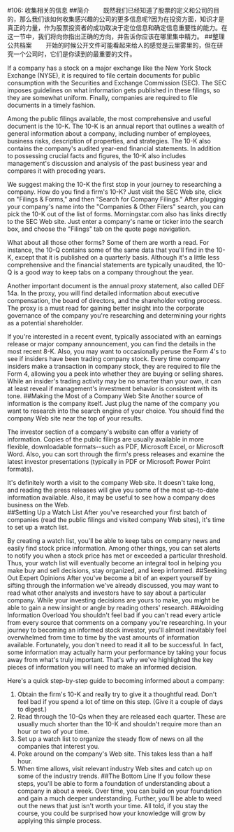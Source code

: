 #106: 收集相关的信息
##简介
　　既然我们已经知道了股票的定义和公司的目的，那么我们该如何收集感兴趣的公司的更多信息呢?因为在投资方面，知识才是真正的力量，作为股票投资者的成功取决于定位信息和确定信息重要性的能力。在这一节中，我们将向你指出正确的方向，并告诉你应该在哪里集中精力。
##整理公共档案
　　开始的时候公开文件可能看起来给人的感觉是云里雾里的，但在研究一个公司时，它们是你读到的最重要的文件。

If a company has a stock on a major exchange like the New York Stock Exchange (NYSE), it is required to file certain 
documents for public consumption with the Securities and Exchange Commission (SEC). The SEC imposes guidelines on what 
information gets published in these filings, so they are somewhat uniform. Finally, companies are required to file 
documents in a timely fashion.

Among the public filings available, the most comprehensive and useful document is the 10-K. The 10-K is an annual 
report that outlines a wealth of general information about a company, including number of employees, business risks, 
description of properties, and strategies. The 10-K also contains the company's audited year-end financial statements. 
In addition to possessing crucial facts and figures, the 10-K also includes management's discussion and analysis of the 
past business year and compares it with preceding years.

We suggest making the 10-K the first stop in your journey to researching a company. How do you find a firm's 10-K? 
Just visit the SEC Web site, click on "Filings & Forms," and then "Search for Company Filings." After plugging your 
company's name into the "Companies & Other Filers" search, you can pick the 10-K out of the list of forms. 
Morningstar.com also has links directly to the SEC Web site. Just enter a company's name or ticker into the search box, 
and choose the "Filings" tab on the quote page navigation. 

What about all those other forms? Some of them are worth a read. For instance, the 10-Q contains some of the same data 
that you'll find in the 10-K, except that it is published on a quarterly basis. Although it's a little less comprehensive 
and the financial statements are typically unaudited, the 10-Q is a good way to keep tabs on a company throughout the year.

Another important document is the annual proxy statement, also called DEF 14a. In the proxy, you will find detailed 
information about executive compensation, the board of directors, and the shareholder voting process. The proxy is a 
must read for gaining better insight into the corporate governance of the company you're researching and determining 
your rights as a potential shareholder.

If you're interested in a recent event, typically associated with an earnings release or major company announcement, 
you can find the details in the most recent 8-K. Also, you may want to occasionally peruse the Form 4's to see if 
insiders have been trading company stock. Every time company insiders make a transaction in company stock, they are 
required to file the Form 4, allowing you a peek into whether they are buying or selling shares. While an insider's 
trading activity may be no smarter than your own, it can at least reveal if management's investment behavior is 
consistent with its tone. 
##Making the Most of a Company Web Site
Another source of information is the company itself. Just plug the name of the company you want to research into the 
search engine of your choice. You should find the company Web site near the top of your results.

The investor section of a company's website can offer a variety of information. Copies of the public filings are 
usually available in more flexible, downloadable formats--such as PDF, Microsoft Excel, or Microsoft Word. Also, 
you can sort through the firm's press releases and examine the latest investor presentations (typically in PDF or 
Microsoft Power Point formats).

It's definitely worth a visit to the company Web site. It doesn't take long, and reading the press releases will 
give you some of the most up-to-date information available. Also, it may be useful to see how a company does business 
on the Web.  
##Setting Up a Watch List
After you've researched your first batch of companies (read the public filings and visited company Web sites), 
it's time to set up a watch list.

By creating a watch list, you'll be able to keep tabs on company news and easily find stock price information. 
Among other things, you can set alerts to notify you when a stock price has met or exceeded a particular threshold. 
Thus, your watch list will eventually become an integral tool in helping you make buy and sell decisions, stay 
organized, and keep informed.
##Seeking Out Expert Opinions
After you've become a bit of an expert yourself by sifting through the information we've already discussed, you 
may want to read what other analysts and investors have to say about a particular company. While your investing 
decisions are yours to make, you might be able to gain a new insight or angle by reading others' research. 
##Avoiding Information Overload
You shouldn't feel bad if you can't read every article from every source that comments on a company you're researching. In 
your journey to becoming an informed stock investor, you'll almost inevitably feel overwhelmed from time to time by the 
vast amounts of information available. Fortunately, you don't need to read it all to be successful. In fact, some 
information may actually harm your performance by taking your focus away from what's truly important. That's why 
we've highlighted the key pieces of information you will need to make an informed decision.

Here's a quick step-by-step guide to becoming informed about a company:
1. Obtain the firm's 10-K and really try to give it a thoughtful read. Don't feel bad if you spend a lot of time on 
this step. (Give it a couple of days to digest.)
2. Read through the 10-Qs when they are released each quarter. These are usually much shorter than the 10-K and 
shouldn't require more than an hour or two of your time.
3. Set up a watch list to organize the steady flow of news on all the companies that interest you.
4. Poke around on the company's Web site. This takes less than a half hour.
5. When time allows, visit relevant industry Web sites and catch up on  some of the industry trends.
##The Bottom Line
If you follow these steps, you'll be able to form a foundation of understanding about a company in about a week. Over 
time, you can build on your foundation and gain a much deeper understanding. Further, you'll be able to weed out the 
news that just isn't worth your time. All told, if you stay the course, you could be surprised how your knowledge will 
grow by applying this simple process.

